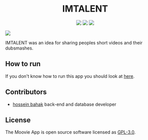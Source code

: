 
<h1 align="center"> IMTALENT </h1>

<p align="center">
  <img src="https://img.shields.io/static/v1?label=Backend&message=Django&color=blue">
  <img src="https://img.shields.io/static/v1?label=Frontend&message=HTML/CSS&color=success">
  <img src="https://img.shields.io/static/v1?label=Database&message=SQLite&color=important">
</p>

<img src="https://user-images.githubusercontent./34401089/129382664-680508d0-0fc3-42dd-9f9c-c4b5058df2aa.png">

IMTALENT was an idea for sharing peoples short videos and their dubsmashes.


## How to run
If you don't know how to run this app you should look at [here](https://github.com/hosseinbahak/SE2/wiki/How-to-use).

## Contributors
* [hossein bahak](https://github.com/hosseinbahak) back-end and database developer

## License
The Moovie App is open source software licensed as [GPL-3.0](https://github.com/hosseinbahak/SE2/blob/main/LICENSE).
